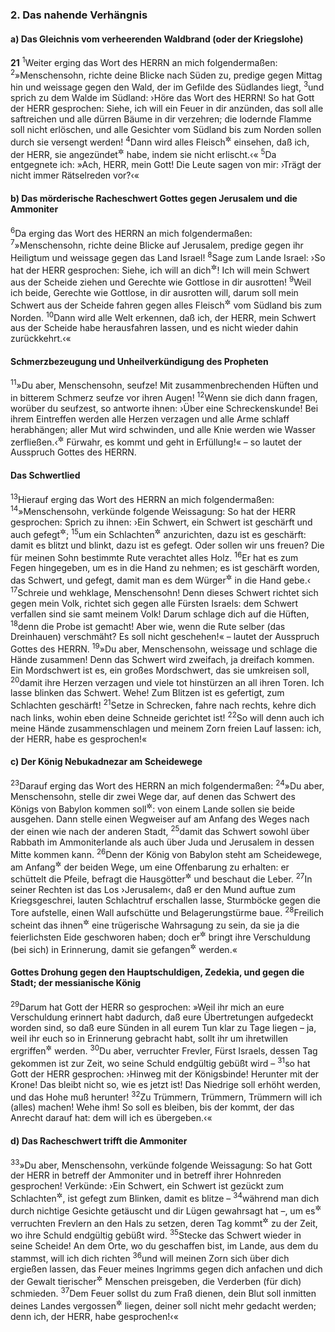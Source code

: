 ### 2. Das nahende Verhängnis

#### a) Das Gleichnis vom verheerenden Waldbrand (oder der Kriegslohe)

__21__
<sup>1</sup>Weiter erging das Wort des HERRN an mich folgendermaßen:
<sup>2</sup>»Menschensohn, richte deine Blicke nach Süden zu, predige gegen Mittag hin und weissage gegen den Wald, der im Gefilde des Südlandes liegt,
<sup>3</sup>und sprich zu dem Walde im Südland: ›Höre das Wort des HERRN! So hat Gott der HERR gesprochen: Siehe, ich will ein Feuer in dir anzünden, das soll alle saftreichen und alle dürren Bäume in dir verzehren; die lodernde Flamme soll nicht erlöschen, und alle Gesichter vom Südland bis zum Norden sollen durch sie versengt werden!
<sup>4</sup>Dann wird alles Fleisch<sup title="= die gesamte Bevölkerung">&#x2732;</sup> einsehen, daß ich, der HERR, sie angezündet<sup title="oder: entfacht">&#x2732;</sup> habe, indem sie nicht erlischt.‹«
<sup>5</sup>Da entgegnete ich: »Ach, HERR, mein Gott! Die Leute sagen von mir: ›Trägt der nicht immer Rätselreden vor?‹«

#### b) Das mörderische Racheschwert Gottes gegen Jerusalem und die Ammoniter

<sup>6</sup>Da erging das Wort des HERRN an mich folgendermaßen:
<sup>7</sup>»Menschensohn, richte deine Blicke auf Jerusalem, predige gegen ihr Heiligtum und weissage gegen das Land Israel!
<sup>8</sup>Sage zum Lande Israel: ›So hat der HERR gesprochen: Siehe, ich will an dich<sup title="= ich will gegen dich vorgehen">&#x2732;</sup>! Ich will mein Schwert aus der Scheide ziehen und Gerechte wie Gottlose in dir ausrotten!
<sup>9</sup>Weil ich beide, Gerechte wie Gottlose, in dir ausrotten will, darum soll mein Schwert aus der Scheide fahren gegen alles Fleisch<sup title="d.h. die gesamte Bevölkerung">&#x2732;</sup> vom Südland bis zum Norden.
<sup>10</sup>Dann wird alle Welt erkennen, daß ich, der HERR, mein Schwert aus der Scheide habe herausfahren lassen, und es nicht wieder dahin zurückkehrt.‹«

#### Schmerzbezeugung und Unheilverkündigung des Propheten

<sup>11</sup>»Du aber, Menschensohn, seufze! Mit zusammenbrechenden Hüften und in bitterem Schmerz seufze vor ihren Augen!
<sup>12</sup>Wenn sie dich dann fragen, worüber du seufzest, so antworte ihnen: ›Über eine Schreckenskunde! Bei ihrem Eintreffen werden alle Herzen verzagen und alle Arme schlaff herabhängen; aller Mut wird schwinden, und alle Knie werden wie Wasser zerfließen.‹<sup title="7,17">&#x2732;</sup> Fürwahr, es kommt und geht in Erfüllung!« – so lautet der Ausspruch Gottes des HERRN.

#### Das Schwertlied

<sup>13</sup>Hierauf erging das Wort des HERRN an mich folgendermaßen:
<sup>14</sup>»Menschensohn, verkünde folgende Weissagung: So hat der HERR gesprochen: Sprich zu ihnen: ›Ein Schwert, ein Schwert ist geschärft und auch gefegt<sup title="d.h. blank geglättet">&#x2732;</sup>;
<sup>15</sup>um ein Schlachten<sup title="= Blutbad">&#x2732;</sup> anzurichten, dazu ist es geschärft: damit es blitzt und blinkt, dazu ist es gefegt. Oder sollen wir uns freuen? Die für meinen Sohn bestimmte Rute verachtet alles Holz.
<sup>16</sup>Er hat es zum Fegen hingegeben, um es in die Hand zu nehmen; es ist geschärft worden, das Schwert, und gefegt, damit man es dem Würger<sup title="oder: Schlächter">&#x2732;</sup> in die Hand gebe.‹
<sup>17</sup>Schreie und wehklage, Menschensohn! Denn dieses Schwert richtet sich gegen mein Volk, richtet sich gegen alle Fürsten Israels: dem Schwert verfallen sind sie samt meinem Volk! Darum schlage dich auf die Hüften,
<sup>18</sup>denn die Probe ist gemacht! Aber wie, wenn die Rute selber (das Dreinhauen) verschmäht? Es soll nicht geschehen!« – lautet der Ausspruch Gottes des HERRN.
<sup>19</sup>»Du aber, Menschensohn, weissage und schlage die Hände zusammen! Denn das Schwert wird zweifach, ja dreifach kommen. Ein Mordschwert ist es, ein großes Mordschwert, das sie umkreisen soll,
<sup>20</sup>damit ihre Herzen verzagen und viele tot hinstürzen an all ihren Toren. Ich lasse blinken das Schwert. Wehe! Zum Blitzen ist es gefertigt, zum Schlachten geschärft!
<sup>21</sup>Setze in Schrecken, fahre nach rechts, kehre dich nach links, wohin eben deine Schneide gerichtet ist!
<sup>22</sup>So will denn auch ich meine Hände zusammenschlagen und meinem Zorn freien Lauf lassen: ich, der HERR, habe es gesprochen!«

#### c) Der König Nebukadnezar am Scheidewege

<sup>23</sup>Darauf erging das Wort des HERRN an mich folgendermaßen:
<sup>24</sup>»Du aber, Menschensohn, stelle dir zwei Wege dar, auf denen das Schwert des Königs von Babylon kommen soll<sup title="oder: kann">&#x2732;</sup>: von einem Lande sollen sie beide ausgehen. Dann stelle einen Wegweiser auf am Anfang des Weges nach der einen wie nach der anderen Stadt,
<sup>25</sup>damit das Schwert sowohl über Rabbath im Ammoniterlande als auch über Juda und Jerusalem in dessen Mitte kommen kann.
<sup>26</sup>Denn der König von Babylon steht am Scheidewege, am Anfang<sup title="= Ausgangspunkt">&#x2732;</sup> der beiden Wege, um eine Offenbarung zu erhalten: er schüttelt die Pfeile, befragt die Hausgötter<sup title="oder: seinen Hausgott; vgl. 1.Mose 31,19">&#x2732;</sup> und beschaut die Leber.
<sup>27</sup>In seiner Rechten ist das Los ›Jerusalem‹, daß er den Mund auftue zum Kriegsgeschrei, lauten Schlachtruf erschallen lasse, Sturmböcke gegen die Tore aufstelle, einen Wall aufschütte und Belagerungstürme baue.
<sup>28</sup>Freilich scheint das ihnen<sup title="den Israeliten?">&#x2732;</sup> eine trügerische Wahrsagung zu sein, da sie ja die feierlichsten Eide geschworen haben; doch er<sup title="Gott?">&#x2732;</sup> bringt ihre Verschuldung (bei sich) in Erinnerung, damit sie gefangen<sup title="= ergriffen oder: gefaßt">&#x2732;</sup> werden.«

#### Gottes Drohung gegen den Hauptschuldigen, Zedekia, und gegen die Stadt; der messianische König

<sup>29</sup>Darum hat Gott der HERR so gesprochen: »Weil ihr mich an eure Verschuldung erinnert habt dadurch, daß eure Übertretungen aufgedeckt worden sind, so daß eure Sünden in all eurem Tun klar zu Tage liegen – ja, weil ihr euch so in Erinnerung gebracht habt, sollt ihr um ihretwillen ergriffen<sup title="oder: gefaßt">&#x2732;</sup> werden.
<sup>30</sup>Du aber, verruchter Frevler, Fürst Israels, dessen Tag gekommen ist zur Zeit, wo seine Schuld endgültig gebüßt wird –
<sup>31</sup>so hat Gott der HERR gesprochen: ›Hinweg mit der Königsbinde! Herunter mit der Krone! Das bleibt nicht so, wie es jetzt ist! Das Niedrige soll erhöht werden, und das Hohe muß herunter!
<sup>32</sup>Zu Trümmern, Trümmern, Trümmern will ich (alles) machen! Wehe ihm! So soll es bleiben, bis der kommt, der das Anrecht darauf hat: dem will ich es übergeben.‹«

#### d) Das Racheschwert trifft die Ammoniter

<sup>33</sup>»Du aber, Menschensohn, verkünde folgende Weissagung: So hat Gott der HERR in betreff der Ammoniter und in betreff ihrer Hohnreden gesprochen! Verkünde: ›Ein Schwert, ein Schwert ist gezückt zum Schlachten<sup title="= Blutvergießen">&#x2732;</sup>, ist gefegt zum Blinken, damit es blitze –
<sup>34</sup>während man dich durch nichtige Gesichte getäuscht und dir Lügen gewahrsagt hat –, um es<sup title="d.h. das Schwert">&#x2732;</sup> verruchten Frevlern an den Hals zu setzen, deren Tag kommt<sup title="oder: gekommen ist">&#x2732;</sup> zu der Zeit, wo ihre Schuld endgültig gebüßt wird.
<sup>35</sup>Stecke das Schwert wieder in seine Scheide! An dem Orte, wo du geschaffen bist, im Lande, aus dem du stammst, will ich dich richten
<sup>36</sup>und will meinen Zorn sich über dich ergießen lassen, das Feuer meines Ingrimms gegen dich anfachen und dich der Gewalt tierischer<sup title="oder: gefühlloser">&#x2732;</sup> Menschen preisgeben, die Verderben (für dich) schmieden.
<sup>37</sup>Dem Feuer sollst du zum Fraß dienen, dein Blut soll inmitten deines Landes vergossen<sup title="oder: tief von der Erde bedeckt">&#x2732;</sup> liegen, deiner soll nicht mehr gedacht werden; denn ich, der HERR, habe gesprochen!‹«